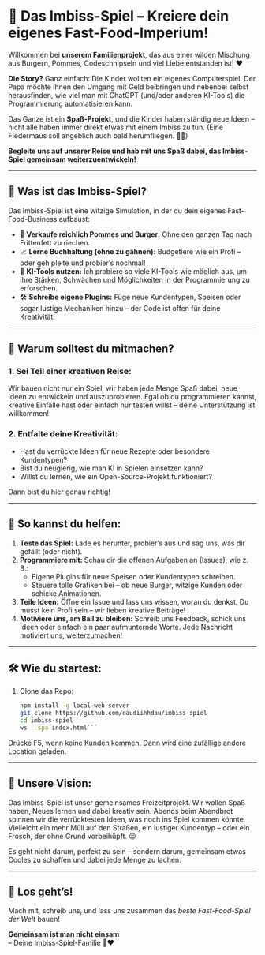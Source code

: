 # 🍔 **Das Imbiss-Spiel** – Kreiere dein eigenes Fast-Food-Imperium!

Willkommen bei **unserem Familienprojekt**, das aus einer wilden Mischung aus Burgern, Pommes, Codeschnipseln und viel Liebe entstanden ist! ❤️  

**Die Story?** Ganz einfach: Die Kinder wollten ein eigenes Computerspiel. Der Papa möchte ihnen den Umgang mit Geld beibringen und nebenbei selbst herausfinden, wie viel man mit ChatGPT (und/oder anderen KI-Tools) die Programmierung automatisieren kann.  

Das Ganze ist ein **Spaß-Projekt**, und die Kinder haben ständig neue Ideen – nicht alle haben immer direkt etwas mit einem Imbiss zu tun. (Eine Fledermaus soll angeblich auch bald herumfliegen. 🦇🍟)  

**Begleite uns auf unserer Reise und hab mit uns Spaß dabei, das Imbiss-Spiel gemeinsam weiterzuentwickeln!**

---

## 🚀 **Was ist das Imbiss-Spiel?**  
Das Imbiss-Spiel ist eine witzige Simulation, in der du dein eigenes Fast-Food-Business aufbaust:  
- 🍟 **Verkaufe reichlich Pommes und Burger:** Ohne den ganzen Tag nach Frittenfett zu riechen.
- 📈 **Lerne Buchhaltung (ohne zu gähnen):** Budgetiere wie ein Profi – oder geh pleite und probier’s nochmal!  
- 🤖 **KI-Tools nutzen:** Ich probiere so viele KI-Tools wie möglich aus, um ihre Stärken, Schwächen und Möglichkeiten in der Programmierung zu erforschen.  
- 🛠️ **Schreibe eigene Plugins:** Füge neue Kundentypen, Speisen oder sogar lustige Mechaniken hinzu – der Code ist offen für deine Kreativität!

---

## 🧐 **Warum solltest du mitmachen?**

### 1. **Sei Teil einer kreativen Reise:**  
Wir bauen nicht nur ein Spiel, wir haben jede Menge Spaß dabei, neue Ideen zu entwickeln und auszuprobieren. Egal ob du programmieren kannst, kreative Einfälle hast oder einfach nur testen willst – deine Unterstützung ist willkommen!  

### 2. **Entfalte deine Kreativität:**  
- Hast du verrückte Ideen für neue Rezepte oder besondere Kundentypen?  
- Bist du neugierig, wie man KI in Spielen einsetzen kann?  
- Willst du lernen, wie ein Open-Source-Projekt funktioniert?  

Dann bist du hier genau richtig!

---

## 🍟 **So kannst du helfen:**  

1. **Teste das Spiel:** Lade es herunter, probier’s aus und sag uns, was dir gefällt (oder nicht).  
2. **Programmiere mit:** Schau dir die offenen Aufgaben an (Issues), wie z. B.:  
   - Eigene Plugins für neue Speisen oder Kundentypen schreiben.  
   - Steuere tolle Grafiken bei – ob neue Burger, witzige Kunden oder schicke Animationen.  
3. **Teile Ideen:** Öffne ein Issue und lass uns wissen, woran du denkst. Du musst kein Profi sein – wir lieben kreative Beiträge!  
4. **Motiviere uns, am Ball zu bleiben:** Schreib uns Feedback, schick uns Ideen oder einfach ein paar aufmunternde Worte. Jede Nachricht motiviert uns, weiterzumachen!

---

## 🛠️ **Wie du startest:**  

1. Clone das Repo:  
   ```bash  
   npm install -g local-web-server
   git clone https://github.com/daudiihhdau/imbiss-spiel  
   cd imbiss-spiel  
   ws --spa index.html```

Drücke F5, wenn keine Kunden kommen. Dann wird eine zufällige andere Location geladen.

---

## 🌟 **Unsere Vision:**  
Das Imbiss-Spiel ist unser gemeinsames Freizeitprojekt. Wir wollen Spaß haben, Neues lernen und dabei kreativ sein. Abends beim Abendbrot spinnen wir die verrücktesten Ideen, was noch ins Spiel kommen könnte. Vielleicht ein mehr Müll auf den Straßen, ein lustiger Kundentyp – oder ein Frosch, der ohne Grund vorbeihüpft. 😉  

Es geht nicht darum, perfekt zu sein – sondern darum, gemeinsam etwas Cooles zu schaffen und dabei jede Menge zu lachen.

---

## 🍔 **Los geht’s!**  
Mach mit, schreib uns, und lass uns zusammen das *beste Fast-Food-Spiel der Welt* bauen!  

**Gemeinsam ist man nicht einsam**  
– Deine Imbiss-Spiel-Familie 🍟❤️
